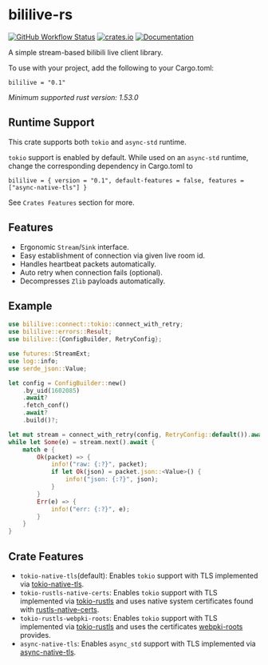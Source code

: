 # bililive-rs

[![GitHub Workflow Status](https://img.shields.io/github/workflow/status/PhotonQuantum/bililive-rs/Test?style=flat-square)](https://github.com/PhotonQuantum/bililive-rs/actions/workflows/test.yml)
[![crates.io](https://img.shields.io/crates/v/bililive?style=flat-square)](https://crates.io/crates/bililive)
[![Documentation](https://img.shields.io/docsrs/bililive?style=flat-square)](https://docs.rs/bililive)

A simple stream-based bilibili live client library.

To use with your project, add the following to your Cargo.toml:

```
bililive = "0.1"
```

*Minimum supported rust version: 1.53.0*

## Runtime Support

This crate supports both `tokio` and `async-std` runtime.

`tokio` support is enabled by default. While used on an `async-std` runtime, change the corresponding dependency in
Cargo.toml to

```
bililive = { version = "0.1", default-features = false, features = ["async-native-tls"] }
```

See `Crates Features` section for more.

## Features

- Ergonomic `Stream`/`Sink` interface.
- Easy establishment of connection via given live room id.
- Handles heartbeat packets automatically.
- Auto retry when connection fails (optional).
- Decompresses `Zlib` payloads automatically.

## Example

```rust
use bililive::connect::tokio::connect_with_retry;
use bililive::errors::Result;
use bililive::{ConfigBuilder, RetryConfig};

use futures::StreamExt;
use log::info;
use serde_json::Value;

let config = ConfigBuilder::new()
    .by_uid(1602085)
    .await?
    .fetch_conf()
    .await?
    .build()?;

let mut stream = connect_with_retry(config, RetryConfig::default()).await?;
while let Some(e) = stream.next().await {
    match e {
        Ok(packet) => {
            info!("raw: {:?}", packet);
            if let Ok(json) = packet.json::<Value>() {
                info!("json: {:?}", json);
            }
        }
        Err(e) => {
            info!("err: {:?}", e);
        }
    }
}
```

## Crate Features

- `tokio-native-tls`(default): Enables `tokio` support with TLS implemented
  via [tokio-native-tls](https://crates.io/crates/tokio-native-tls).
- `tokio-rustls-native-certs`: Enables `tokio` support with TLS implemented
  via [tokio-rustls](https://crates.io/crates/tokio-rustls) and uses native system certificates found
  with [rustls-native-certs](https://github.com/rustls/rustls-native-certs).
- `tokio-rustls-webpki-roots`: Enables `tokio` support with TLS implemented
  via [tokio-rustls](https://crates.io/crates/tokio-rustls) and uses the
  certificates [webpki-roots](https://github.com/rustls/webpki-roots) provides.
- `async-native-tls`: Enables `async_std` support with TLS implemented
  via [async-native-tls](https://crates.io/crates/async-native-tls).